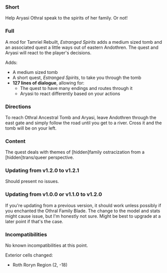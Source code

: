### Short

Help Aryasi Othral speak to the spirits of her family. Or not!

### Full

A mod for Tamriel Rebuilt, *Estranged Spirits* adds a medium sized tomb and an associated quest a little
ways out of eastern Andothren. The quest and Aryasi will react to the player's decisions.

Adds:
* A medium sized tomb
* A short quest, *Estranged Spirits*, to take you through the tomb
* **127 lines of dialogue**, allowing for:
  * The quest to have many endings and routes through it
  * Aryasi to react differently based on your actions

### Directions

To reach Othral Ancestral Tomb and Aryasi, leave Andothren through the east gate and simply follow the road
until you get to a river. Cross it and the tomb will be on your left.

### Content

The quest deals with themes of [hidden]family ostracization from a [hidden]trans/queer perspective.

### Updating from v1.2.0 to v1.2.1

Should present no issues.

### Updating from v1.0.0 or v1.1.0 to v1.2.0

If you're updating from a previous version, it should work unless possibly if you enchanted the Othral
Family Blade. The change to the model and stats might cause issue, but I'm honestly not sure. Might be
best to upgrade at a later point if that's the case.

### Incompatibilities

No known incompatibilities at this point.

Exterior cells changed:

* Roth Roryn Region (2, -18)